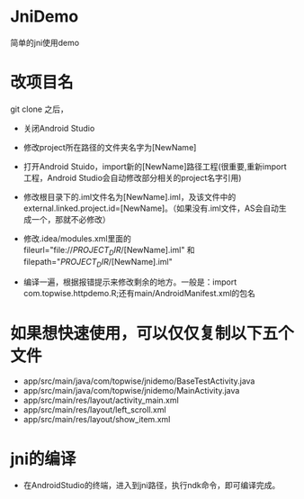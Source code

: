 # JniDemo
简单的jni使用demo

# 改项目名
git clone 之后，
* 关闭Android Studio

* 修改project所在路径的文件夹名字为[NewName]

* 打开Android Stuido，import新的[NewName]路径工程(很重要,重新import工程，Android Studio会自动修改部分相关的project名字引用)

* 修改根目录下的.iml文件名为[NewName].iml，及该文件中的external.linked.project.id=[NewName]。（如果没有.iml文件，AS会自动生成一个，那就不必修改）

* 修改.idea/modules.xml里面的 fileurl="file://$PROJECT_DIR$/[NewName].iml" 和 filepath="$PROJECT_DIR$/[NewName].iml"

* 编译一遍，根据报错提示来修改剩余的地方。一般是：import com.topwise.httpdemo.R;还有main/AndroidManifest.xml的包名

# 如果想快速使用，可以仅仅复制以下五个文件
* app/src/main/java/com/topwise/jnidemo/BaseTestActivity.java
* app/src/main/java/com/topwise/jnidemo/MainActivity.java
* app/src/main/res/layout/activity_main.xml
* app/src/main/res/layout/left_scroll.xml
* app/src/main/res/layout/show_item.xml

# jni的编译
* 在AndroidStudio的终端，进入到jni路径，执行ndk命令，即可编译完成。

